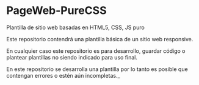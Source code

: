 # PageWeb-PureCSS

Plantilla de sitio web basadas en HTML5, CSS, JS puro

Este repositorio contendrá una plantilla básica de un sitio web responsive.

En cualquier caso este repositorio es para desarrollo, guardar código o plantear plantillas no siendo indicado para uso final.

En este repositorio se desarrolla una plantilla por lo tanto es posible que contengan errores o estén aún incompletas._
